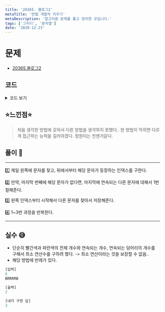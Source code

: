 ```yaml
---
title: '20365. 블로그2'
metaTitle: '만렙 개발자 키우기'
metaDescription: '알고리즘 문제를 풀고 정리한 곳입니다.'
tags: ['그리디', '문자열']
date: '2020-12-23'
---
```


# 문제

- [20365.블로그2](https://www.acmicpc.net/problem/20365)

## 코드

<details><summary> 코드 보기 </summary>

```c
#include <iostream>
#include <queue>
#include <stack>
#include <vector>
#include <list>
#include <functional>
#include <algorithm>
#include <string>
#include <map>
#include <set>
#include <bitset>
#include <unordered_map>
#include <unordered_set>
#include <cstring>
#include <cmath>
#include <cstdio>
#define FASTIO ios_base::sync_with_stdio(false); cin.tie(NULL); cout.tie(NULL);
#define ll long long
#define pii pair<int, int>
#define pll pair<ll, ll>
#define INF 987654321
#define endl '\n'
#define vec vector<int>
#define vec2 vector<vector<int>>
#define FOR(i, n) for(int i=0; i<n; ++i)

using namespace std;

int n;
string line;
// 초기화
void init()
{
	FASTIO
		cin >> n;
	cin >> line;
}

void calc()
{
	int ans = 0;
	int left = line[0], left_idx = 0;
	// 시작점과 끝점이 다르다면 끝 부분을 칠해줌.
	if (left != line.back()) ans = 1;
	for (int i = line.size() - 1; i >= 0 && i >= left_idx; --i)
	{
		if (line[i] == left)
		{
			ans += 1;
			left = (left == 'B' ? 'R' : 'B');
			left_idx = line.find(left, left_idx);
		}
	}
	cout << ans << endl;
}
int main()
{
	init();
	calc();
}
```

</details>

## ⭐️느낀점⭐️

> 처음 생각한 방법에 갖혀서 다른 방법을 생각하지 못했다.. 한 방법이 막히면 다르게 접근하는 능력을 길러야겠다.
> 정원이는 천잰거같다.

## 풀이 📣

<hr/>

1️⃣ 제일 왼쪽에 문자를 찾고, 뒤에서부터 해당 문자가 등장하는 인덱스를 구한다.

2️⃣ 만약, 마지막 번째에 해당 문자가 없다면, 마지막에 연속되는 다른 문자에 대해서 1번 칠해준다.

3️⃣ 왼쪽 인덱스부터 시작해서 다른 문자를 찾아서 저장해준다.

4️⃣ 1~3번 과정을 반복한다.

<hr/>

## 실수 😅

- 단순히 빨간색과 파란색의 전체 개수와 연속되는 개수, 연속되는 덩어리의 개수를 구해서 최소 연산수를 구하려 했다. -> 최소 연산이라는 것을 보장할 수 없음..
- 해당 방법에 반례가 있다.

```javascript
[입력]
6
BRRRRB

[출력]
2

[내가 구한 답]
3
```
